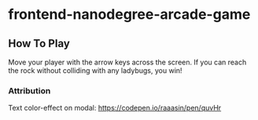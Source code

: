 frontend-nanodegree-arcade-game
===============================

## How To Play
Move your player with the arrow keys across the screen.  If you can reach the rock without colliding with any ladybugs, you win!

### Attribution
Text color-effect on modal:
https://codepen.io/raaasin/pen/quvHr
